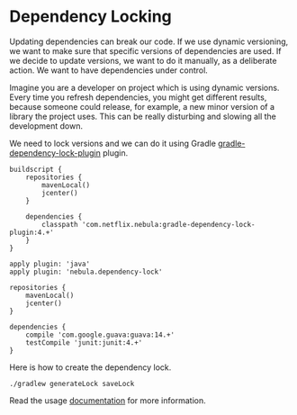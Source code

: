 # Dependency Locking

Updating dependencies can break our code. If we use dynamic versioning, we want to make sure that specific versions of dependencies are used. If we decide to update versions, we want to do it manually, as a deliberate action. We want to have dependencies under control.

Imagine you are a developer on project which is using dynamic versions. Every time you refresh dependencies, you might get different results, because someone could release, for example, a new minor version of a library the project uses. This can be really disturbing and slowing all the development down.

We need to lock versions and we can do it using Gradle [gradle-dependency-lock-plugin](https://github.com/nebula-plugins/gradle-dependency-lock-plugin) plugin.

```
buildscript {
    repositories {
        mavenLocal()
        jcenter()
    }

    dependencies {
        classpath 'com.netflix.nebula:gradle-dependency-lock-plugin:4.+'
    }
}

apply plugin: 'java'
apply plugin: 'nebula.dependency-lock'

repositories {
    mavenLocal()
    jcenter()
}

dependencies {
    compile 'com.google.guava:guava:14.+'
    testCompile 'junit:junit:4.+'
}
```

Here is how to create the dependency lock. 

```
./gradlew generateLock saveLock
```

Read the usage [documentation](https://github.com/nebula-plugins/gradle-dependency-lock-plugin/wiki/Usage) for more information.


